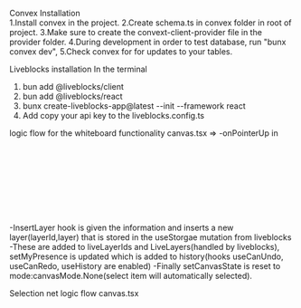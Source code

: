 Convex Installation  
1.Install convex in the project.
2.Create schema.ts in convex folder in root of project.
3.Make sure to create the convext-client-provider file in the provider folder.
4.During development in order to test database,
run "bunx convex dev",
5.Check convex for for updates to your tables.

Liveblocks installation
In the terminal  
1. bun add @liveblocks/client
2. bun add @liveblocks/react
3. bunx create-liveblocks-app@latest --init --framework react
4. Add copy your api key to the liveblocks.config.ts

logic flow for the whiteboard functionality
canvas.tsx =>
-onPointerUp in <SVG> fires.
-In the hook onPointerUP, canvasState is checked for CanvasMode.inserting.
-If true canvasState.LayerType is changed to corresponding type, and point of click is saved.  
-InsertLayer hook is given the information and inserts a new layer(layerId,layer) that is stored in the useStorgae mutation from liveblocks
-These are added to liveLayerIds and LiveLayers(handled by liveblocks), setMyPresence is updated which is added to history(hooks useCanUndo, useCanRedo, useHistory are enabled)
-Finally setCanvasState is reset to mode:canvasMode.None(select item will automatically selected).

Selection net logic flow
canvas.tsx
<svg>
-onPointerDown sets the canvasState to pressing.
-onPointerMove checks if above is true.
-startMultiSelection method is fired.
-above method will check to see if there is click and drag that goes beyond a certain treshold to indicate user is selecting multiple items.
-any item with the selectionNet is added to the array of layerIds
